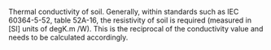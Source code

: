 ﻿Thermal conductivity of soil. Generally, within standards such as IEC 60364-5-52, table 52A-16, the resistivity of soil is required (measured in [SI] units of degK.m /W). This is the reciprocal of the conductivity value and needs to be calculated accordingly.